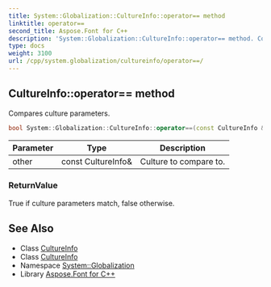 ```yaml
---
title: System::Globalization::CultureInfo::operator== method
linktitle: operator==
second_title: Aspose.Font for C++
description: 'System::Globalization::CultureInfo::operator== method. Compares culture parameters in C++.'
type: docs
weight: 3100
url: /cpp/system.globalization/cultureinfo/operator==/
---
```

## CultureInfo::operator== method


Compares culture parameters.

```cpp
bool System::Globalization::CultureInfo::operator==(const CultureInfo &other) const
```


| Parameter | Type | Description |
| --- | --- | --- |
| other | const CultureInfo\& | Culture to compare to. |

### ReturnValue

True if culture parameters match, false otherwise.

## See Also

* Class [CultureInfo](../)
* Class [CultureInfo](../)
* Namespace [System::Globalization](../../)
* Library [Aspose.Font for C++](../../../)
